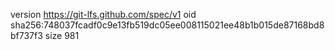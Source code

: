 version https://git-lfs.github.com/spec/v1
oid sha256:748037fcadf0c9e13fb519dc05ee008115021ee48b1b015de87168bd8bf737f3
size 981
